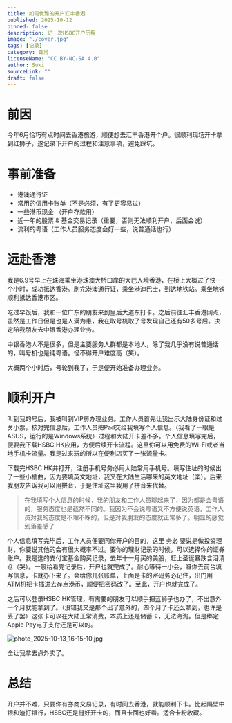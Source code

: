 ```yaml
---
title: 如何优雅的开户汇丰香港
published: 2025-10-12
pinned: false
description: 记一次HSBC开户历程
image: "./cover.jpg"
tags: [记录]
category: 日常
licenseName: "CC BY-NC-SA 4.0"
author: Soki
sourceLink: ""
draft: false
---
```


# 前因

今年6月恰巧有点时间去香港旅游，顺便想去汇丰香港开个户。很顺利现场开卡拿到红狮子，遂记录下开户的过程和注意事项，避免踩坑。

# 事前准备

- 港澳通行证
- 常用的信用卡账单（不是必须，有了更容易过）
- 一些港币现金 （开户存款用）
- 近一年的股票 & 基金交易记录（重要，否则无法顺利开户，后面会说）
- 流利的粤语（工作人员服务态度会好一些，说普通话也行）

# 远赴香港

我是6.9号早上在珠海乘坐港珠澳大桥口岸的大巴入境香港，在桥上大概过了快一个小时，成功抵达香港。刷完港澳通行证，乘坐港迪巴士，到达地铁站。乘坐地铁顺利抵达香港市区。

吃过早饭后，我和一位广东的朋友来到皇后大道东打卡。之后前往汇丰香港网点，虽然是工作日但是也是人满为患，我在取号机取了号发现自己还有50多号后。决定陪我朋友去中银香港办理业务。

中银香港人不是很多，但是主要服务人群都是本地人，除了我几乎没有说普通话的，叫号机也是纯粤语。怪不得开户难度高（笑）。

大概两个小时后，号轮到我了，于是便开始准备办理业务。

# 顺利开户

叫到我的号后，我被叫到VIP房办理业务。工作人员首先让我出示大陆身份证和过关小票，核对完信息后，工作人员把Pad交给我填写个人信息。（我看了一眼是ASUS，运行的是Windows系统）过程和大陆开卡差不多。个人信息填写完后，便要我下载HSBC HK应用，方便后续开卡流程。这里你可以用免费的Wi-Fi或者当地手机卡流量。我是过来玩的所以在便利店买了一张流量卡。

下载完HSBC HK并打开，注册手机号务必用大陆常用手机号。填写住址的时候出了一些小插曲，因为要填英文地址，我又在大陆生活哪来的英文地址（楽）。后来我朋友告诉我可以用拼音，于是住址这里我用了拼音来代替。

> 在我填写个人信息的时候，我的朋友和工作人员聊起来了，因为都是会粤语的，服务态度也是截然不同的。我因为不会说粤语又不方便说英语，工作人员对我的态度是不理不睬的，但是对我朋友的态度就正常多了。明显的感觉到落差感了
> 

个人信息填写完毕后，工作人员便要问你开户的目的，这里 务必 要说是做投资理财，你要说其他的会有很大概率不过。要你的理财记录的时候，可以选择你的证券账户。我是选的支付宝基金购买记录，去年十一月买的美股，赶上圣诞暴跌含泪清仓（哭）。一般给看完记录后，开户也就完成了。耐心等待一小会，喊你去前台填写信息，卡就办下来了。会给你几张账单，上面是卡的密码务必记住，出门用ATM机把卡插进去存点港币，顺便把密码改了。至此，开户也就完成了。

之后可以登录HSBC HK管理，有需要的朋友可以顺手把蓝狮子也办了，不出意外一个月就能拿到了。（没错我又是那个出了意外的，四个月了卡还么拿到，也许是丢了罢）这张卡可以在大陆正常消费，本质上还是储蓄卡，无法海淘。但是绑定Apple Pay电子支付还是可以的。

![photo_2025-10-13_16-15-10.jpg](https://p.ipic.vip/rno7cr.png)


全让我拿去点外卖了。

# 总结

开户并不难，只要你有券商交易记录，有时间去香港，就能顺利下卡。比起隔壁中银和渣打银行，HSBC还是挺好开卡的，而且卡面也好看。适合卡粉收藏。
